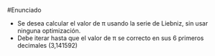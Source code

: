 #Enunciado
* Se desea calcular el valor de π usando la serie de Liebniz, sin usar ninguna optimización.
* Debe iterar hasta que el valor de π se correcto en sus 6 primeros decimales (3,141592)
